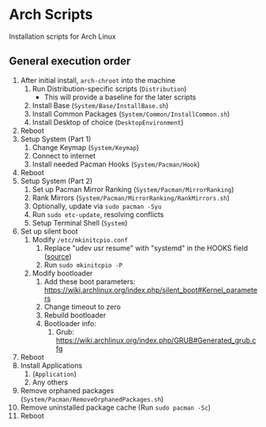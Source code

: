 # Arch Scripts
Installation scripts for Arch Linux

## General execution order
1. After initial install, `arch-chroot` into the machine
    1. Run Distribution-specific scripts (`Distribution`)
        * This will provide a baseline for the later scripts
    2. Install Base (`System/Base/InstallBase.sh`)
    3. Install Common Packages (`System/Common/InstallCommon.sh`)
    4. Install Desktop of choice (`DesktopEnvironment`)
2. Reboot
3. Setup System (Part 1)
    1. Change Keymap (`System/Keymap`)
    2. Connect to internet
    3. Install needed Pacman Hooks (`System/Pacman/Hook`)
4. Reboot
5. Setup System (Part 2)
    1. Set up Pacman Mirror Ranking (`System/Pacman/MirrorRanking`)
    2. Rank Mirrors (`System/Pacman/MirrorRanking/RankMirrors.sh`)
    3. Optionally, update via `sudo pacman -Syu`
    4. Run `sudo etc-update`, resolving conflicts
    5. Setup Terminal Shell (`System`)
6. Set up silent boot
    1. Modify `/etc/mkinitcpio.conf`
        1. Replace "udev usr resume" with "systemd" in the HOOKS field ([source](https://wiki.archlinux.org/index.php/mkinitcpio#Common_hooks))
        2. Run `sudo mkinitcpio -P`
    2. Modify bootloader
        1. Add these boot parameters: https://wiki.archlinux.org/index.php/silent_boot#Kernel_parameters
        2. Change timeout to zero
        3. Rebuild bootloader
        4. Bootloader info:
            1. Grub: https://wiki.archlinux.org/index.php/GRUB#Generated_grub.cfg
7. Reboot
8. Install Applications
    1. (`Application`)
    2. Any others
9. Remove orphaned packages (`System/Pacman/RemoveOrphanedPackages.sh`)
10. Remove uninstalled package cache (Run `sudo pacman -Sc`)
11. Reboot
